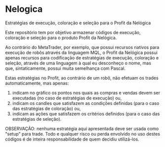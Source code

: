 # Nelogica
Estratégias de execução, coloração e seleção para o Profit da Nelógica

Este repositório tem por objetivo armazenar códigos de execução, coloração e seleção para o produto Profit da Nelógica.

Ao contrário do MetaTrader, por exemplo, que possui recursos nativos para execução de robôs através da linguagem MQL, o Profit da Nelógica possui apenas recursos para codificação de estratégias de execução, coloração e seleção, através de uma linguagem à qual eu desconheço o nome, mas que, sintaticamente, possui muita semelhança com Pascal.

Estas estratégias no Profit, ao contrário de um robô, não efetuam os trades automaticamente, mas apenas:

1) indicam no gráfico os pontos nos quais as compras e vendas devem ser executadas (no caso de estratégias de execução) ou,
2) indicam os candles que satisfazem as condições definidas (para o caso das estratégias de coloração) ou,
3) indicam as ações que satisfazem os critérios definidos (para o caso das estratégias de seleção).

OBSERVAÇÃO: nenhuma estratégia aqui apresentada deve ser usada como "setup" para trade. Todo e qualquer risco ou perda envolvido no uso destes códigos é de inteira responsabilidade de quem decidiu utilizá-los.
